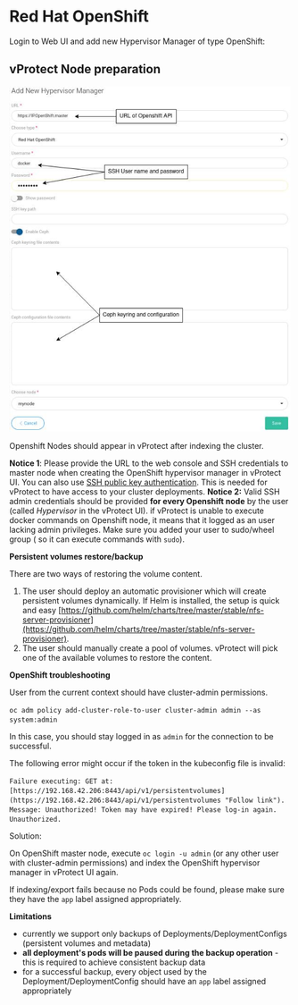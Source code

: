 # Red Hat OpenShift

Login to Web UI and add new Hypervisor Manager of type OpenShift:

## vProtect Node preparation

![Example how input credentials in vProtect UI for Kubernetes/OpenShift](../../../.gitbook/assets/containers-openshift-add-new-hypervisor-manager.jpg)

Openshift Nodes should appear in vProtect after indexing the cluster.

**Notice 1**: Please provide the URL to the web console and SSH credentials to master node when creating the OpenShift hypervisor manager in vProtect UI. You can also use [SSH public key authentication](../../common-tasks/ssh-public-key-authentication.md). This is needed for vProtect to have access to your cluster deployments. **Notice 2:** Valid SSH admin credentials should be provided **for every Openshift node** by the user \(called _Hypervisor_ in the vProtect UI\). if vProtect is unable to execute docker commands on Openshift node, it means that it logged as an user lacking admin privileges. Make sure you added your user to sudo/wheel group \( so it can execute commands with `sudo`\).

**Persistent volumes restore/backup**

There are two ways of restoring the volume content.

1. The user should deploy an automatic provisioner which will create persistent volumes dynamically. If Helm is installed, the setup is quick and easy [https://github.com/helm/charts/tree/master/stable/nfs-server-provisioner](https://github.com/helm/charts/tree/master/stable/nfs-server-provisioner).
2. The user should manually create a pool of volumes. vProtect will pick one of the available volumes to restore the content.

**OpenShift troubleshooting**

User from the current context should have cluster-admin permissions.

`oc adm policy add-cluster-role-to-user cluster-admin admin --as system:admin`

In this case, you should stay logged in as `admin` for the connection to be successful.

The following error might occur if the token in the kubeconfig file is invalid:

`Failure executing: GET at: [https://192.168.42.206:8443/api/v1/persistentvolumes](https://192.168.42.206:8443/api/v1/persistentvolumes "Follow link"). Message: Unauthorized! Token may have expired! Please log-in again. Unauthorized.`

Solution:

On OpenShift master node, execute `oc login -u admin` \(or any other user with cluster-admin permissions\) and index the OpenShift hypervisor manager in vProtect UI again.

If indexing/export fails because no Pods could be found, please make sure they have the `app` label assigned appropriately.

**Limitations**

* currently we support only backups of Deployments/DeploymentConfigs \(persistent volumes and metadata\)
* **all deployment's pods will be paused during the backup operation** - this is required to achieve consistent backup data
* for a successful backup, every object used by the Deployment/DeploymentConfig should have an `app` label assigned appropriately

